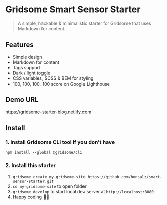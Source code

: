 # Gridsome Smart Sensor Starter

> A simple, hackable & minimalistic starter for Gridsome that uses Markdown for content.

## Features
- Simple design
- Markdown for content
- Tags support
- Dark / light toggle
- CSS variables, SCSS & BEM for styling
- 100, 100, 100, 100 score on Google Lighthouse

## Demo URL

https://gridsome-starter-blog.netlify.com

## Install

### 1. Install Gridsome CLI tool if you don't have

`npm install --global @gridsome/cli`

### 2. Install this starter

1. `gridsome create my-gridsome-site https://github.com/hunsalz/smart-sensor-starter.git`
2. `cd my-gridsome-site` to open folder
3. `gridsome develop` to start local dev server at `http://localhost:8080`
4. Happy coding 🎉🙌
